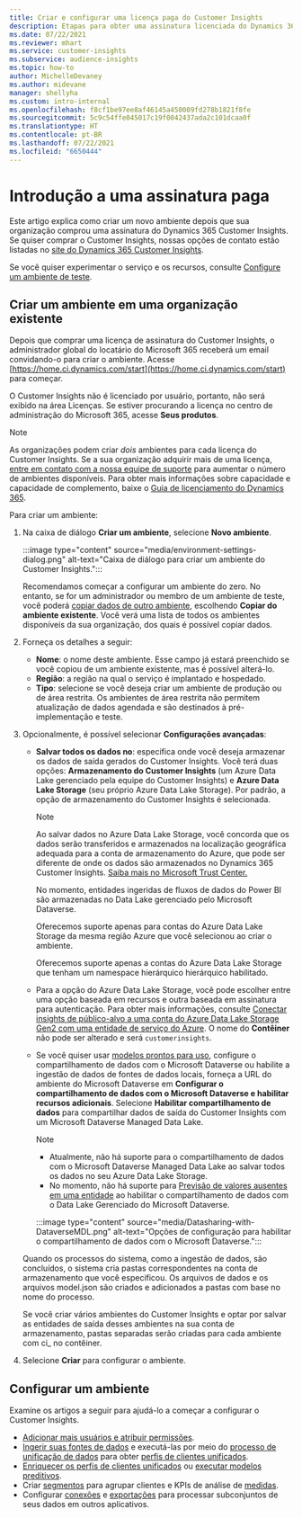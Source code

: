 ```yaml
---
title: Criar e configurar uma licença paga do Customer Insights
description: Etapas para obter uma assinatura licenciada do Dynamics 365 Customer Insights e configurá-lo.
ms.date: 07/22/2021
ms.reviewer: mhart
ms.service: customer-insights
ms.subservice: audience-insights
ms.topic: how-to
author: MichelleDevaney
ms.author: midevane
manager: shellyha
ms.custom: intro-internal
ms.openlocfilehash: f8cf1be97ee8af46145a450009fd278b1821f8fe
ms.sourcegitcommit: 5c9c54ffe045017c19f0042437ada2c101dcaa0f
ms.translationtype: HT
ms.contentlocale: pt-BR
ms.lasthandoff: 07/22/2021
ms.locfileid: "6650444"
---
```

# <a name="get-started-with-a-paid-subscription"></a>Introdução a uma assinatura paga

Este artigo explica como criar um novo ambiente depois que sua organização comprou uma assinatura do Dynamics 365 Customer Insights. Se quiser comprar o Customer Insights, nossas opções de contato estão listadas no [site do Dynamics 365 Customer Insights](https://dynamics.microsoft.com/ai/customer-insights/). 

Se você quiser experimentar o serviço e os recursos, consulte [Configure um ambiente de teste](get-started-trial.md).

## <a name="create-an-environment-in-an-existing-organization"></a>Criar um ambiente em uma organização existente

Depois que comprar uma licença de assinatura do Customer Insights, o administrador global do locatário do Microsoft 365 receberá um email convidando-o para criar o ambiente. Acesse [https://home.ci.dynamics.com/start](https://home.ci.dynamics.com/start) para começar. 

O Customer Insights não é licenciado por usuário, portanto, não será exibido na área Licenças. Se estiver procurando a licença no centro de administração do Microsoft 365, acesse **Seus produtos**. 

> [!NOTE]
> As organizações podem criar *dois* ambientes para cada licença do Customer Insights. Se a sua organização adquirir mais de uma licença, [entre em contato com a nossa equipe de suporte](https://go.microsoft.com/fwlink/?linkid=2079641) para aumentar o número de ambientes disponíveis. Para obter mais informações sobre capacidade e capacidade de complemento, baixe o [Guia de licenciamento do Dynamics 365](https://go.microsoft.com/fwlink/?LinkId=866544).

Para criar um ambiente:

1. Na caixa de diálogo **Criar um ambiente**, selecione **Novo ambiente**.

   :::image type="content" source="media/environment-settings-dialog.png" alt-text="Caixa de diálogo para criar um ambiente do Customer Insights.":::

   Recomendamos começar a configurar um ambiente do zero. No entanto, se for um administrador ou membro de um ambiente de teste, você poderá [copiar dados de outro ambiente](manage-environments.md#copy-the-environment-configuration), escolhendo **Copiar do ambiente existente**. Você verá uma lista de todos os ambientes disponíveis da sua organização, dos quais é possível copiar dados.

1. Forneça os detalhes a seguir:
   - **Nome**: o nome deste ambiente. Esse campo já estará preenchido se você copiou de um ambiente existente, mas é possível alterá-lo.
   - **Região**: a região na qual o serviço é implantado e hospedado.
   - **Tipo**: selecione se você deseja criar um ambiente de produção ou de área restrita. Os ambientes de área restrita não permitem atualização de dados agendada e são destinados à pré-implementação e teste.
   
1. Opcionalmente, é possível selecionar **Configurações avançadas**:

   - **Salvar todos os dados no**: especifica onde você deseja armazenar os dados de saída gerados do Customer Insights. Você terá duas opções: **Armazenamento do Customer Insights** (um Azure Data Lake gerenciado pela equipe do Customer Insights) e **Azure Data Lake Storage** (seu próprio Azure Data Lake Storage). Por padrão, a opção de armazenamento do Customer Insights é selecionada.

     > [!NOTE]
     > Ao salvar dados no Azure Data Lake Storage, você concorda que os dados serão transferidos e armazenados na localização geográfica adequada para a conta de armazenamento do Azure, que pode ser diferente de onde os dados são armazenados no Dynamics 365 Customer Insights. [Saiba mais no Microsoft Trust Center.](https://www.microsoft.com/trust-center)
     >
     > No momento, entidades ingeridas de fluxos de dados do Power BI são armazenadas no Data Lake gerenciado pelo Microsoft Dataverse. 
     > 
     > Oferecemos suporte apenas para contas do Azure Data Lake Storage da mesma região Azure que você selecionou ao criar o ambiente. 
     > 
     > Oferecemos suporte apenas a contas do Azure Data Lake Storage que tenham um namespace hierárquico hierárquico habilitado.


   - Para a opção do Azure Data Lake Storage, você pode escolher entre uma opção baseada em recursos e outra baseada em assinatura para autenticação. Para obter mais informações, consulte [Conectar insights de público-alvo a uma conta do Azure Data Lake Storage Gen2 com uma entidade de serviço do Azure](connect-service-principal.md). O nome do **Contêiner** não pode ser alterado e será `customerinsights`.
   
   - Se você quiser usar [modelos prontos para uso](predictions-overview.md#out-of-box-models), configure o compartilhamento de dados com o Microsoft Dataverse ou habilite a ingestão de dados de fontes de dados locais, forneça a URL do ambiente do Microsoft Dataverse em **Configurar o compartilhamento de dados com o Microsoft Dataverse e habilitar recursos adicionais**. Selecione **Habilitar compartilhamento de dados** para compartilhar dados de saída do Customer Insights com um Microsoft Dataverse Managed Data Lake.

     > [!NOTE]
     > - Atualmente, não há suporte para o compartilhamento de dados com o Microsoft Dataverse Managed Data Lake ao salvar todos os dados no seu Azure Data Lake Storage.
     > - No momento, não há suporte para [Previsão de valores ausentes em uma entidade](predictions.md) ao habilitar o compartilhamento de dados com o Data Lake Gerenciado do Microsoft Dataverse.

     :::image type="content" source="media/Datasharing-with-DataverseMDL.png" alt-text="Opções de configuração para habilitar o compartilhamento de dados com o Microsoft Dataverse.":::

   Quando os processos do sistema, como a ingestão de dados, são concluídos, o sistema cria pastas correspondentes na conta de armazenamento que você especificou. Os arquivos de dados e os arquivos model.json são criados e adicionados a pastas com base no nome do processo.

   Se você criar vários ambientes do Customer Insights e optar por salvar as entidades de saída desses ambientes na sua conta de armazenamento, pastas separadas serão criadas para cada ambiente com ci_<environmentid> no contêiner.

1. Selecione **Criar** para configurar o ambiente. 

## <a name="configure-an-environment"></a>Configurar um ambiente

Examine os artigos a seguir para ajudá-lo a começar a configurar o Customer Insights. 

- [Adicionar mais usuários e atribuir permissões](permissions.md).
- [Ingerir suas fontes de dados](data-sources.md) e executá-las por meio do [processo de unificação de dados](data-unification.md) para obter [perfis de clientes unificados](customer-profiles.md).
- [Enriquecer os perfis de clientes unificados](enrichment-hub.md) ou [executar modelos preditivos](predictions-overview.md).
- Criar [segmentos](segments.md) para agrupar clientes e KPIs de análise de [medidas](measures.md).
- Configurar [conexões](connections.md) e [exportações](export-destinations.md) para processar subconjuntos de seus dados em outros aplicativos.
